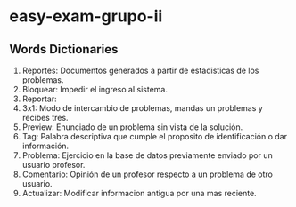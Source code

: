 # easy-exam-grupo-ii

## Words Dictionaries

1. Reportes: Documentos generados a partir de estadisticas de los problemas.
2. Bloquear: Impedir el ingreso al sistema.
3. Reportar: 
5. 3x1: Modo de intercambio de problemas, mandas un problemas y recibes tres.
6. Preview: Enunciado de un problema sin vista de la solución.
7. Tag: Palabra descriptiva que cumple el proposito de identificación o dar información.
8. Problema: Ejercicio en la base de datos previamente enviado por un usuario profesor.
9. Comentario: Opinión de un profesor respecto a un problema de otro usuario.
6. Actualizar: Modificar informacion antigua por una mas reciente.

